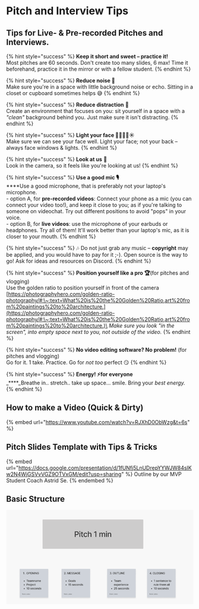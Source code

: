 # Pitch and Interview Tips

## Tips for Live- & Pre-recorded Pitches and Interviews.

{% hint style="success" %}
**Keep it short and sweet – practice it!**\
Most pitches are 60 seconds. Don't create too many slides, 6 max! Time it beforehand, practice it in the mirror or with a fellow student.
{% endhint %}

{% hint style="success" %}
**Reduce noise 📣**\
Make sure you're in a space with little background noise or echo. Sitting in a closet or cupboard sometimes helps 😅
{% endhint %}

{% hint style="success" %}
**Reduce distraction** 💃\
Create an environment that focuses on you: sit yourself in a space with a _"clean"_  background behind you. Just make sure it isn't distracting.
{% endhint %}

{% hint style="success" %}
**Light your face 🙍🏽‍♀️🔦☀️**\
Make sure we can see your face well. Light your face; not your back – always face windows & lights.
{% endhint %}

{% hint style="success" %}
**Look at us** 👀\
Look in the camera, so it feels like you're looking at us!
{% endhint %}

{% hint style="success" %}
**Use a good mic 🎙**\
****Use a good microphone, that is preferably not your laptop's microphone.\
\- option A, for **pre-recorded videos**: Connect your phone as a mic (you can connect your video too!), and keep it close to you; as if you're talking to someone on videochat. Try out different positions to avoid "pops" in your voice.\
\- option B, for **live videos**: use the microphone of your earbuds or headphones. Try all of them! It'll work better than your laptop's mic, as it is closer to your mouth.
{% endhint %}

{% hint style="success" %}
🎶 Do not just grab any music – **copyright** may be applied, and you would have to pay for it ;-). Open source is the way to go! Ask for ideas and resources on Discord.
{% endhint %}

{% hint style="success" %}
**Position yourself like a pro 🏆**(for pitches and vlogging)\
Use the golden ratio to position yourself in front of the camera\
[https://photographyhero.com/golden-ratio-photography/#:\~:text=What%20is%20the%20Golden%20Ratio,art%20from%20paintings%20to%20architecture.](https://photographyhero.com/golden-ratio-photography/#:\~:text=What%20is%20the%20Golden%20Ratio,art%20from%20paintings%20to%20architecture.)\
_Make sure you look "in the screen", into empty space next to you, not outside of the video._
{% endhint %}

{% hint style="success" %}
**No video editing software? No problem!** (for pitches and vlogging)\
Go for it. 1 take. Practice. Go for _not too_ perfect 😏
{% endhint %}

{% hint style="success" %}
**Energy! ⚡️for everyone**\
_****_Breathe in.. stretch.. take up space... smile. Bring your _best energy._
{% endhint %}

## How to make a Video (Quick & Dirty)

{% embed url="https://www.youtube.com/watch?v=RJXhD0ObWzg&t=6s" %}

## Pitch Slides Template with Tips & Tricks

{% embed url="https://docs.google.com/presentation/d/1fUNfj5LnUDrepYYWJW84sIKw2N4WjGSVvVGZ9OTVxGM/edit?usp=sharing" %}
Outline by our MVP Student Coach Astrid Se.
{% endembed %}

## Basic Structure

![Outline by coach Robin](../../.gitbook/assets/slides.png)
